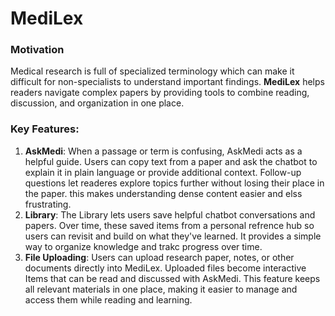 # MediLex

### Motivation

Medical research is full of specialized terminology which can make it difficult for non-specialists to understand important findings. **MediLex** helps readers navigate complex papers by providing tools to combine reading, discussion, and organization in one place.

### Key Features:

1. **AskMedi**: When a passage or term is confusing, AskMedi acts as a helpful guide. Users can copy text from a paper and ask the chatbot to explain it in plain language or provide additional context. Follow-up questions let readeres explore topics further without losing their place in the paper. this makes understanding dense content easier and elss frustrating.
2. **Library**: The Library lets users save helpful chatbot conversations and papers. Over time, these saved items from a personal refrence hub so users can revisit and build on what they've learned. It provides a simple way to organize knowledge and trakc progress over time.
3. **File Uploading**: Users can upload research paper, notes, or other documents directly into MediLex. Uploaded files become interactive Items that can be read and discussed with AskMedi. This feature keeps all relevant materials in one place, making it easier to manage and access them while reading and learning.
